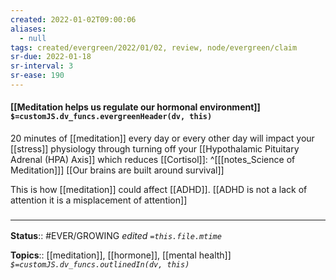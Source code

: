 ```yaml
---
created: 2022-01-02T09:00:06 
aliases:
  - null
tags: created/evergreen/2022/01/02, review, node/evergreen/claim
sr-due: 2022-01-18
sr-interval: 3
sr-ease: 190
---
```


#### [[Meditation helps us regulate our hormonal environment]] `$=customJS.dv_funcs.evergreenHeader(dv, this)`

20 minutes of [[meditation]] every day or every other day will impact your [[stress]] physiology through turning off your [[Hypothalamic Pituitary Adrenal (HPA) Axis]] which reduces [[Cortisol]]: 
^[[[notes_Science of Meditation]]]
[[Our brains are built around survival]]

This is how [[meditation]] could affect [[ADHD]]. [[ADHD is not a lack of attention it is a misplacement of attention]]




### <hr class="footnote"/>

**Status**:: #EVER/GROWING
*edited `=this.file.mtime`*

**Topics**:: [[meditation]], [[hormone]], [[mental health]]
*`$=customJS.dv_funcs.outlinedIn(dv, this)`*


